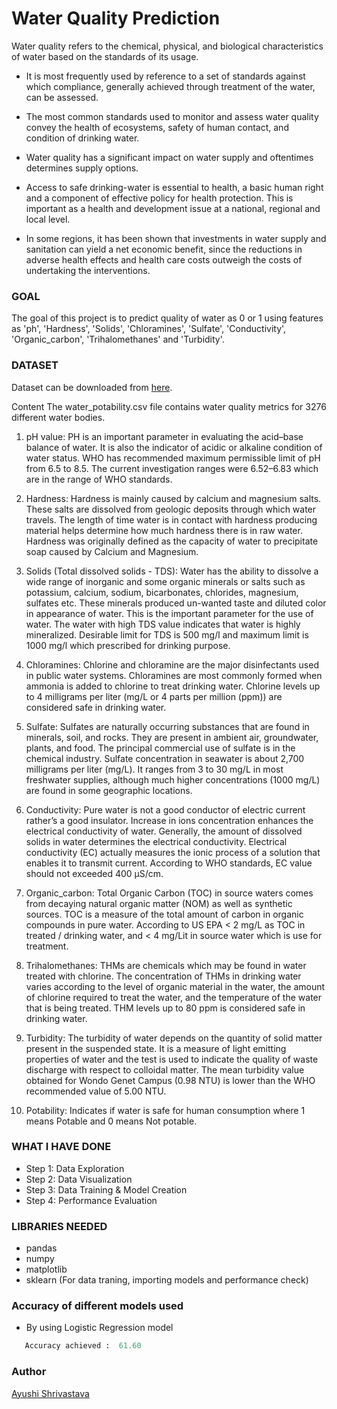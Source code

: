 # **Water Quality Prediction**
Water quality refers to the chemical, physical, and biological characteristics of water based on the standards of its usage.
*  It is most frequently used by reference to a set of standards against which compliance, generally achieved through treatment of the water, can be assessed.

* The most common standards used to monitor and assess water quality convey the health of ecosystems, safety of human contact, and condition of drinking water. 
* Water quality has a significant impact on water supply and oftentimes determines supply options.
* Access to safe drinking-water is essential to health, a basic human right and a component of effective policy for health protection. This is important as a health and development issue at a national, regional and local level.

* In some regions, it has been shown that investments in water supply and sanitation can yield a net economic benefit, since the reductions in adverse health effects and health care costs outweigh the costs of undertaking the interventions.

### **GOAL**

The goal of this project is to  predict quality of water as 0 or 1 using features as 'ph', 'Hardness', 'Solids', 'Chloramines', 'Sulfate', 'Conductivity', 'Organic_carbon', 'Trihalomethanes' and 'Turbidity'.

### **DATASET**

Dataset can be downloaded from [here](https://www.kaggle.com/adityakadiwal/water-potability).

Content
The water_potability.csv file contains water quality metrics for 3276 different water bodies.

1. pH value:
PH is an important parameter in evaluating the acid–base balance of water. It is also the indicator of acidic or alkaline condition of water status. WHO has recommended maximum permissible limit of pH from 6.5 to 8.5. The current investigation ranges were 6.52–6.83 which are in the range of WHO standards.

2. Hardness:
Hardness is mainly caused by calcium and magnesium salts. These salts are dissolved from geologic deposits through which water travels. The length of time water is in contact with hardness producing material helps determine how much hardness there is in raw water. Hardness was originally defined as the capacity of water to precipitate soap caused by Calcium and Magnesium.

3. Solids (Total dissolved solids - TDS):
Water has the ability to dissolve a wide range of inorganic and some organic minerals or salts such as potassium, calcium, sodium, bicarbonates, chlorides, magnesium, sulfates etc. These minerals produced un-wanted taste and diluted color in appearance of water. This is the important parameter for the use of water. The water with high TDS value indicates that water is highly mineralized. Desirable limit for TDS is 500 mg/l and maximum limit is 1000 mg/l which prescribed for drinking purpose.

4. Chloramines:
Chlorine and chloramine are the major disinfectants used in public water systems. Chloramines are most commonly formed when ammonia is added to chlorine to treat drinking water. Chlorine levels up to 4 milligrams per liter (mg/L or 4 parts per million (ppm)) are considered safe in drinking water.

5. Sulfate:
Sulfates are naturally occurring substances that are found in minerals, soil, and rocks. They are present in ambient air, groundwater, plants, and food. The principal commercial use of sulfate is in the chemical industry. Sulfate concentration in seawater is about 2,700 milligrams per liter (mg/L). It ranges from 3 to 30 mg/L in most freshwater supplies, although much higher concentrations (1000 mg/L) are found in some geographic locations.

6. Conductivity:
Pure water is not a good conductor of electric current rather’s a good insulator. Increase in ions concentration enhances the electrical conductivity of water. Generally, the amount of dissolved solids in water determines the electrical conductivity. Electrical conductivity (EC) actually measures the ionic process of a solution that enables it to transmit current. According to WHO standards, EC value should not exceeded 400 μS/cm.

7. Organic_carbon:
Total Organic Carbon (TOC) in source waters comes from decaying natural organic matter (NOM) as well as synthetic sources. TOC is a measure of the total amount of carbon in organic compounds in pure water. According to US EPA < 2 mg/L as TOC in treated / drinking water, and < 4 mg/Lit in source water which is use for treatment.

8. Trihalomethanes:
THMs are chemicals which may be found in water treated with chlorine. The concentration of THMs in drinking water varies according to the level of organic material in the water, the amount of chlorine required to treat the water, and the temperature of the water that is being treated. THM levels up to 80 ppm is considered safe in drinking water.

9. Turbidity:
The turbidity of water depends on the quantity of solid matter present in the suspended state. It is a measure of light emitting properties of water and the test is used to indicate the quality of waste discharge with respect to colloidal matter. The mean turbidity value obtained for Wondo Genet Campus (0.98 NTU) is lower than the WHO recommended value of 5.00 NTU.

10. Potability:
Indicates if water is safe for human consumption where 1 means Potable and 0 means Not potable.

### **WHAT I HAVE DONE**
- Step 1: Data Exploration
- Step 2: Data Visualization
- Step 3: Data Training & Model Creation
- Step 4: Performance Evaluation

### **LIBRARIES NEEDED**
- pandas
- numpy
- matplotlib
- sklearn (For data traning, importing models and performance check)

### **Accuracy of different models used**
- By using Logistic Regression model 
 ```python
    Accuracy achieved :  61.60
 ``` 

### **Author** 

[Ayushi Shrivastava](https://github.com/ayushi424)
